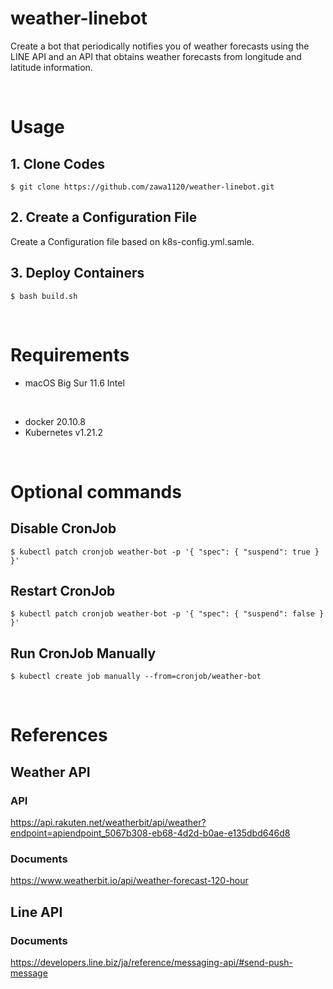 # weather-linebot
Create a bot that periodically notifies you of weather forecasts using the LINE API and an API that obtains weather forecasts from longitude and latitude information.

</br>

# Usage
## 1. Clone Codes
```
$ git clone https://github.com/zawa1120/weather-linebot.git
```

## 2. Create a Configuration File
Create a Configuration file based on k8s-config.yml.samle.

## 3. Deploy Containers
```
$ bash build.sh
```

</br>

# Requirements
- macOS Big Sur 11.6 Intel

</br>

- docker 20.10.8  
- Kubernetes v1.21.2

</br>

# Optional commands

## Disable CronJob
```
$ kubectl patch cronjob weather-bot -p '{ "spec": { "suspend": true } }'
```

## Restart CronJob
```
$ kubectl patch cronjob weather-bot -p '{ "spec": { "suspend": false } }'
```

## Run CronJob Manually
```
$ kubectl create job manually --from=cronjob/weather-bot
```

</br>

# References

## Weather API

### API
https://api.rakuten.net/weatherbit/api/weather?endpoint=apiendpoint_5067b308-eb68-4d2d-b0ae-e135dbd646d8

### Documents
https://www.weatherbit.io/api/weather-forecast-120-hour

## Line API
### Documents
https://developers.line.biz/ja/reference/messaging-api/#send-push-message
